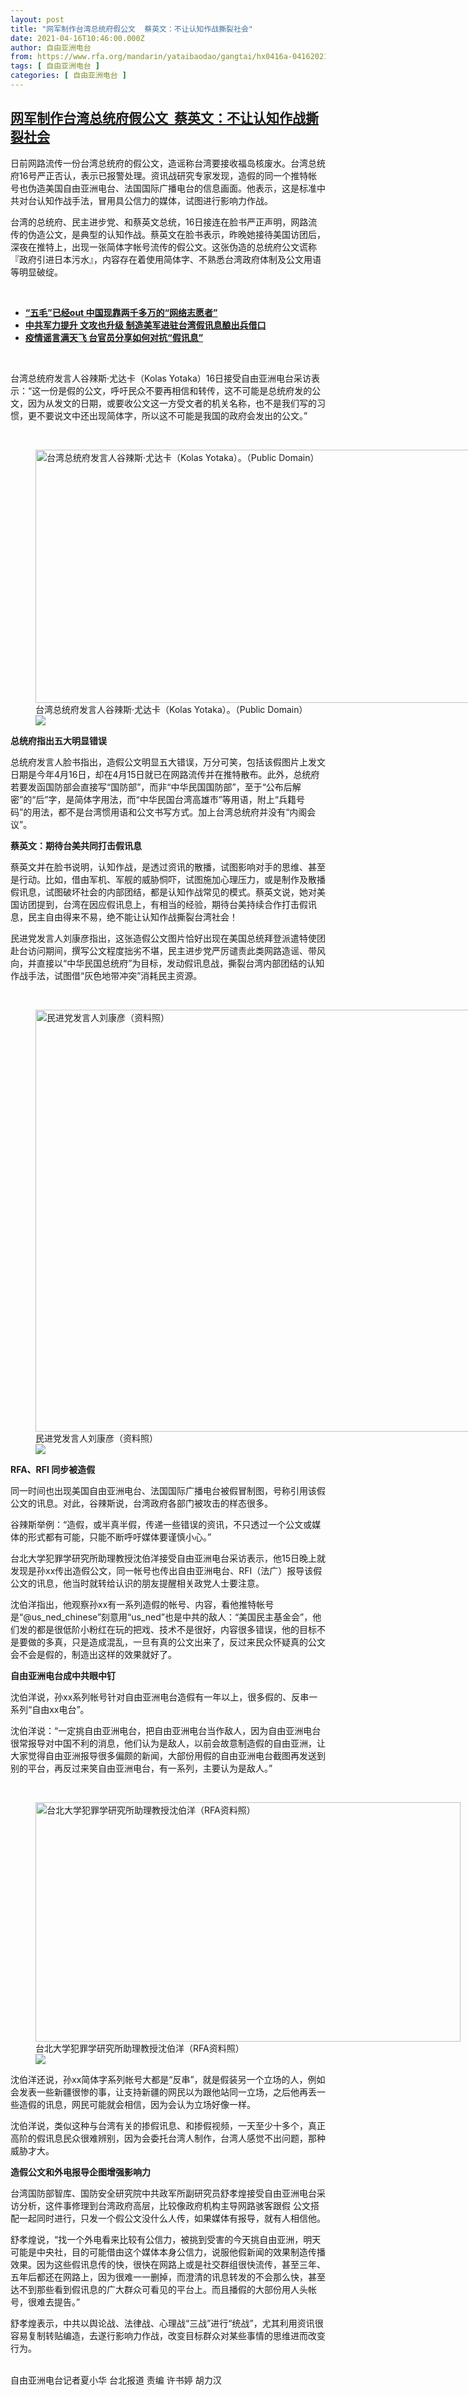```yaml
---
layout: post
title: "网军制作台湾总统府假公文  蔡英文：不让认知作战撕裂社会"
date: 2021-04-16T10:46:00.000Z
author: 自由亚洲电台
from: https://www.rfa.org/mandarin/yataibaodao/gangtai/hx0416a-04162021064540.html
tags: [ 自由亚洲电台 ]
categories: [ 自由亚洲电台 ]
---
```

<!--1618569960000-->
[网军制作台湾总统府假公文  蔡英文：不让认知作战撕裂社会](https://www.rfa.org/mandarin/yataibaodao/gangtai/hx0416a-04162021064540.html)
------

<div>
<p class="p1">日前网路流传一份台湾总统府的假公文，造谣称台湾要接收福岛核废水。台湾总统府16号严正否认，表示已报警处理。资讯战研究专家发现，造假的同一个推特帐号也伪造美国自由亚洲电台、法国国际广播电台的信息画面。他表示，这是标准中共对台认知作战手法，冒用具公信力的媒体，试图进行影响力作战。</p><p class="p1">台湾的总统府、民主进步党、和蔡英文总统，16日接连在脸书严正声明，网路流传的伪造公文，是典型的认知作战。蔡英文在脸书表示，昨晚她接待美国访团后，深夜在推特上，出现一张简体字帐号流传的假公文。这张伪造的总统府公文谎称『政府引进日本污水』，内容存在着使用简体字、不熟悉台湾政府体制及公文用语等明显破绽。</p><p><br/></p><ul><li class="p1"><strong><span class="result-title"> <a class="state-published" href="https://www.rfa.org/mandarin/yataibaodao/meiti/hc-04142021111449.html">“五毛”已经out 中国现靠两千多万的“网络志愿者”</a> </span> <span class="discreet"> <span class="searchresultdate"> </span></span></strong></li><li class="p1"><strong><span class="result-title"> <a class="state-published" href="https://www.rfa.org/mandarin/yataibaodao/gangtai/hcm-09032020081221.html">中共军力提升 文攻也升级 制造美军进驻台湾假讯息酿出兵借口</a> </span> <span class="discreet"> <span class="searchresultdate"> </span></span></strong></li><li class="p1"><span class="discreet"><span class="result-title"> <a class="state-published" href="https://www.rfa.org/mandarin/yataibaodao/huanjing/jt-02112020161316.html"><strong>疫情谣言满天飞 台官员分享如何对抗“假讯息”</strong></a> </span> <span> <span class="searchresultdate"> </span></span></span></li></ul><p><br/></p><p class="p1">台湾总统府发言人谷辣斯‧尤达卡（Kolas Yotaka）16日接受自由亚洲电台采访表示：“这一份是假的公文，呼吁民众不要再相信和转传，这不可能是总统府发的公文，因为从发文的日期，或要收公文这一方受文者的机关名称，也不是我们写的习惯，更不要说文中还出现简体字，所以这不可能是我国的政府会发出的公文。”</p><p><br/></p><p class="p1"><figure class="image-richtext image-inline captioned" style="width:721px;"><img alt="台湾总统府发言人谷辣斯‧尤达卡（Kolas Yotaka）。（Public Domain）" height="405" src="https://www.rfa.org/mandarin/yataibaodao/gangtai/hx0416a-04162021064540.html/1.jpg/@@images/7626dc38-5447-4475-8c2a-8244656fded7.jpeg" title="1.jpg" width="721"/><figcaption class="image-caption">台湾总统府发言人谷辣斯‧尤达卡（Kolas Yotaka）。（Public Domain）</figcaption><small></small><div id="zoomattribute"><a data-caption="台湾总统府发言人谷辣斯‧尤达卡（Kolas Yotaka）。（Public Domain）" data-fancybox="" href="https://www.rfa.org/mandarin/yataibaodao/gangtai/hx0416a-04162021064540.html/1.jpg" id="single_image" title="台湾总统府发言人谷辣斯‧尤达卡（Kolas Yotaka）。（Public Domain）"><img src="/++plone++rfa-resources/img/icon-zoom.png"/></a></div></figure></p><p class="p1"><strong>总统府指出五大明显错误</strong></p><p class="p1">总统府发言人脸书指出，造假公文明显五大错误，万分可笑，包括该假图片上发文日期是今年4月16日，却在4月15日就已在网路流传并在推特散布。此外，总统府若要发函国防部会直接写“国防部”，而非“中华民国国防部”，至于“公布后解密”的“后”字，是简体字用法，而“中华民国台湾高雄市”等用语，附上“兵籍号码”的用法，都不是台湾惯用语和公文书写方式。加上台湾总统府并没有“内阁会议”。</p><p class="p1"><strong>蔡英文：期待台美共同打击假讯息</strong></p><p class="p1">蔡英文并在脸书说明，认知作战，是透过资讯的散播，试图影响对手的思维、甚至是行动。比如，借由军机、军舰的威胁恫吓，试图施加心理压力，或是制作及散播假讯息，试图破坏社会的内部团结，都是认知作战常见的模式。蔡英文说，她对美国访团提到，台湾在因应假讯息上，有相当的经验，期待台美持续合作打击假讯息，民主自由得来不易，绝不能让认知作战撕裂台湾社会！</p><p class="p1">民进党发言人刘康彦指出，这张造假公文图片恰好出现在美国总统拜登派遣特使团赴台访问期间，撰写公文程度拙劣不堪，民主进步党严厉谴责此类网路造谣、带风向，并直接以“中华民国总统府”为目标，发动假讯息战，撕裂台湾内部团结的认知作战手法，试图借“灰色地带冲突”消耗民主资源。</p><p><br/></p><p class="p1"><figure class="image-richtext image-inline captioned" style="width:1200px;"><img alt="民进党发言人刘康彦（资料照）" height="675" src="https://www.rfa.org/mandarin/yataibaodao/gangtai/hx0416a-04162021064540.html/2a.jpg/@@images/55182419-2634-4480-b161-e52512fd817f.jpeg" title="2a.jpg" width="1200"/><figcaption class="image-caption">民进党发言人刘康彦（资料照）</figcaption><small></small><div id="zoomattribute"><a data-caption="民进党发言人刘康彦（资料照）" data-fancybox="" href="https://www.rfa.org/mandarin/yataibaodao/gangtai/hx0416a-04162021064540.html/2a.jpg" id="single_image" title="民进党发言人刘康彦（资料照）"><img src="/++plone++rfa-resources/img/icon-zoom.png"/></a></div></figure></p><p class="p1"><strong>RFA、RFI 同步被造假</strong></p><p class="p1">同一时间也出现美国自由亚洲电台、法国国际广播电台被假冒制图，号称引用该假公文的讯息。对此，谷辣斯说，台湾政府各部门被攻击的样态很多。</p><p class="p1">谷辣斯举例：“造假，或半真半假，传递一些错误的资讯，不只透过一个公文或媒体的形式都有可能，只能不断呼吁媒体要谨慎小心。”</p><p class="p1">台北大学犯罪学研究所助理教授沈伯洋接受自由亚洲电台采访表示，他15日晚上就发现是孙xx传出造假公文，同一帐号也传出自由亚洲电台、RFI（法广）报导该假公文的讯息，他当时就转给认识的朋友提醒相关政党人士要注意。</p><p class="p1">沈伯洋指出，他观察孙xx有一系列造假的帐号、内容，看他推特帐号是“@us_ned_chinese”刻意用“us_ned”也是中共的<span class="s1">敌</span>人：“美国民主基金会”，他们发的都是很低阶小粉红在玩的把戏、技术不是很好，内容很多错误，他的目标不是要做的多真，只是造成混乱，一旦有真的公文出来了，反过来民众怀疑真的公文会不会是假的，制造出这样的效果就好了。</p><p class="p1"><strong>自由亚洲电台成中共眼中钉</strong></p><p class="p1">沈伯洋说，孙xx系列帐号针对自由亚洲电台造假有一年以上，很多假的、反串一系列“自由xx电台”。</p><p class="p1">沈伯洋说：“一定挑自由亚洲电台，把自由亚洲电台当作<span class="s1">敌</span>人，因为自由亚洲电台很常报导对中国不利的消息，他们认为是<span class="s1">敌</span>人，以前会故意制造假的自由亚洲，让大家觉得自由亚洲报导很多偏颇的新闻，大部份用假的自由亚洲电台截图再发送到别的平台，再反过来笑自由亚洲电台，有一系列，主要认为是<span class="s1">敌</span>人。”</p><p><br/></p><p class="p1"><figure class="image-richtext image-inline captioned" style="width:680px;"><img alt="台北大学犯罪学研究所助理教授沈伯洋（RFA资料照）" height="383" src="https://www.rfa.org/mandarin/yataibaodao/gangtai/hx0416a-04162021064540.html/3.jpg/@@images/0d721ef5-238a-43e4-8faf-06bca6831d7b.jpeg" title="3.JPG" width="680"/><figcaption class="image-caption">台北大学犯罪学研究所助理教授沈伯洋（RFA资料照）</figcaption><small></small><div id="zoomattribute"><a data-caption="台北大学犯罪学研究所助理教授沈伯洋（RFA资料照）" data-fancybox="" href="https://www.rfa.org/mandarin/yataibaodao/gangtai/hx0416a-04162021064540.html/3.jpg" id="single_image" title="台北大学犯罪学研究所助理教授沈伯洋（RFA资料照）"><img src="/++plone++rfa-resources/img/icon-zoom.png"/></a></div></figure></p><p class="p1">沈伯洋还说，孙xx简体字系列帐号大都是“反串”，就是假装另一个立场的人，例如会发表一些新疆很惨的事，让支持新疆的网民以为跟他站同一立场，之后他再丢一些造假的讯息，网民可能就会相信，因为会认为立场好像一样。</p><p class="p1">沈伯洋说，类似这种与台湾有关的掺假讯息、和掺假视频，一天至少十多个，真正高阶的假讯息民众很难辨别，因为会委托台湾人制作，台湾人感觉不出问题，那种威胁才大。</p><p class="p1"><strong>造假公文和外电报导企图增强影响力</strong></p><p class="p1">台湾国防部智库、国防安全研究院中共政军所副研究员舒孝煌接受自由亚洲电台采访分析，这件事修理到台湾政府高层，比较像政府机构主导网路骇客跟假 公文搭配一起同时进行，只发一个假公文没什么人传，如果媒体有报导，就有人相信他。</p><p class="p1">舒孝煌说，“找一个外电看来比较有公信力，被挑到受害的今天挑自由亚洲，明天可能是中央社，目的可能借由这个媒体本身公信力，说服他假新闻的效果制造传播效果。因为这些假讯息传的快，很快在网路上或是社交群组很快流传，甚至三年、五年后都还在网路上，因为很难一一删掉，而澄清的讯息转发的不会那么快，甚至达不到那些看到假讯息的广大群众可看见的平台上。而且播假的大部份用人头帐号，很难去提告。”</p><p class="p1">舒孝煌表示，中共以舆论战、法律战、心理战“三战”进行“统战”，尤其利用资讯很容易复制转贴编造，去遂行影响力作战，改变目标群众对某些事情的思维进而改变行为。</p><p><br/>自由亚洲电台记者夏小华 台北报道 责编 许书婷 胡力汉</p>
</div>

